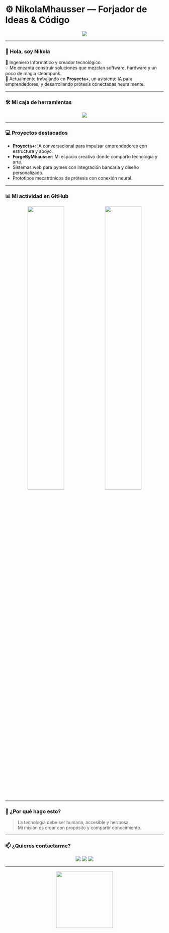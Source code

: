 # ⚙️ NikolaMhausser — Forjador de Ideas & Código

<p align="center">
  <img src="https://readme-typing-svg.herokuapp.com?font=JetBrains+Mono&size=24&duration=2500&pause=1000&color=3b82f6&center=true&width=600&lines=Python+%7C+C%2B%2B+%7C+React+%7C+Next.js+%7C+Firebase+%7C+TailwindCSS+%7C+IA+%7C+JavaScript" />
</p>

---

### 👋 Hola, soy Nikola

🔭 Ingeniero Informático y creador tecnológico.  
💡 Me encanta construir soluciones que mezclan software, hardware y un poco de magia steampunk.  
🚀 Actualmente trabajando en **Proyecta+**, un asistente IA para emprendedores, y desarrollando prótesis conectadas neuralmente.

---

### 🛠 Mi caja de herramientas

<p align="center">
  <img src="https://skillicons.dev/icons?i=python,cpp,react,nextjs,firebase,tailwind,js,openai&theme=light" />
</p>

---

### 💻 Proyectos destacados

- **Proyecta+**: IA conversacional para impulsar emprendedores con estructura y apoyo.  
- **ForgeByMhausser**: Mi espacio creativo donde comparto tecnología y arte.  
- Sistemas web para pymes con integración bancaria y diseño personalizado.  
- Prototipos mecatrónicos de prótesis con conexión neural.

---

### 📊 Mi actividad en GitHub

<p align="center">
  <img src="https://github-readme-stats.vercel.app/api?username=NikolaMhausser&show_icons=true&theme=radical" width="48%" />
  <img src="https://github-readme-streak-stats.herokuapp.com/?user=NikolaMhausser&theme=radical" width="48%" />
</p>

---

### 🌟 ¿Por qué hago esto?

> La tecnología debe ser humana, accesible y hermosa.  
> Mi misión es crear con propósito y compartir conocimiento.

---

### 📫 ¿Quieres contactarme?

<p align="center">
  <a href="mailto:nikola@mhtech.cl"><img src="https://img.shields.io/badge/Email-nikola@mhtech.cl-D14836?style=for-the-badge&logo=gmail&logoColor=white" /></a>
  <a href="https://linkedin.com/in/NikolaMhausser"><img src="https://img.shields.io/badge/LinkedIn-NikolaMhausser-0077B5?style=for-the-badge&logo=linkedin&logoColor=white" /></a>
  <a href="https://instagram.com/ForgeByMhausser"><img src="https://img.shields.io/badge/Instagram-ForgeByMhausser-E4405F?style=for-the-badge&logo=instagram&logoColor=white" /></a>
</p>

---

<p align="center">
  <img src="https://media.giphy.com/media/3o7aCTfyhYawdOXcFW/giphy.gif" width="180" />
</p>
